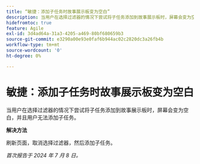 ```yaml
---
title: “敏捷：添加子任务时故事展示板变为空白”
description: 当用户在选择过滤器的情况下尝试将子任务添加到故事展示板时，屏幕会变为空白，并且用户无法添加子任务。
hidefromtoc: true
feature: Agile
exl-id: 3d4ad64a-31a3-4205-a469-80bf680659b3
source-git-commit: e3290a00e93e0faf6b944ac02c2820dc3a26fb4b
workflow-type: tm+mt
source-wordcount: '0'
ht-degree: 0%

---
```


# 敏捷：添加子任务时故事展示板变为空白


<!--
>[!NOTE]
>
>This issue was fixed on July 18, 2024.
-->

当用户在选择过滤器的情况下尝试将子任务添加到故事展示板时，屏幕会变为空白，并且用户无法添加子任务。

**解决方法**

刷新页面，取消选择过滤器，然后添加子任务。

_首次报告于 2024 年 7 月 8 日。_

